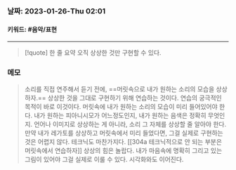 ### 날짜:   2023-01-26-Thu 02:01
#### 키워드:  #음악/표현 
-----
>[!quote] 한 줄 요약
>오직 상상한 것만 구현할 수 있다.

### 메모

>소리를 직접 연주해서 듣기 전에, ==머릿속으로 내가 원하는 소리의 모습을 상상하자.== 상상한 것을 그대로 구현하기 위해 연습하는 것이다. 연습의 궁극적인 목적이 바로 이것이다. 머릿속에 내가 원하는 소리의 모습이 미리 들어있어야 한다. 내가 원하는 피아니시모가 어느정도인지, 내가 원하는 음색은 정확히 무엇인지. 언어나 이미지로 상상하는 게 아니라, 소리 그 자체를 상상할 줄 알아야 한다.
>만약 내가 레가토를 상상하고 머릿속에서 미리 들었다면, 그걸 실제로 구현하는 것은 어렵지 않다. 테크닉도 마찬가지다. [[304a 테크닉적으로 안 되는 부분은 머릿속에서 연습하자]] 상상의 힘은 놀랍다. 내가 마음속에 명확히 그리고 있는 그림이 있어야 그걸 실제로 이룰 수 있다.
>시각화와도 이어진다.